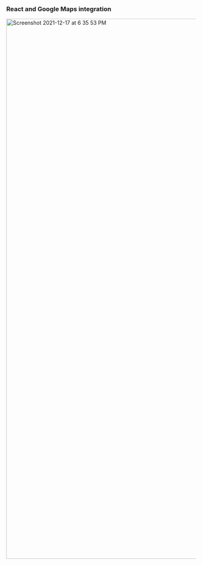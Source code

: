  ### React and Google Maps integration
<img width="1436" alt="Screenshot 2021-12-17 at 6 35 53 PM" src="https://user-images.githubusercontent.com/17153660/146626200-411defc2-4ec5-43fe-ad4a-ec6428850acd.png">
